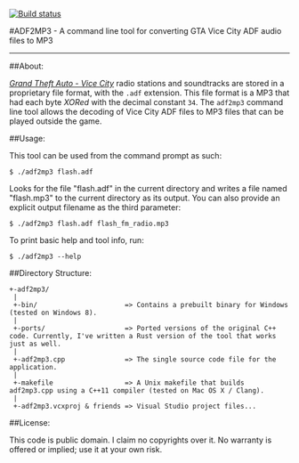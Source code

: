 [![Build status](https://ci.appveyor.com/api/projects/status/cbw5itqw2niv2pqs?svg=true)](https://ci.appveyor.com/project/stesee/mp4boxsharp)

#ADF2MP3 - A command line tool for converting GTA Vice City ADF audio files to MP3

----

##About:

[*Grand Theft Auto - Vice City*][1] radio stations and soundtracks are stored in a proprietary file format,
with the `.adf` extension. This file format is a MP3 that had each byte *XORed* with
the decimal constant `34`. The `adf2mp3` command line tool allows the decoding of Vice City
ADF files to MP3 files that can be played outside the game.

##Usage:

This tool can be used from the command prompt as such:

    $ ./adf2mp3 flash.adf

Looks for the file "flash.adf" in the current directory and writes a
file named "flash.mp3" to the current directory as its output. You can
also provide an explicit output filename as the third parameter:

    $ ./adf2mp3 flash.adf flash_fm_radio.mp3

To print basic help and tool info, run:

    $ ./adf2mp3 --help

##Directory Structure:

    +-adf2mp3/
     |
     +-bin/                      => Contains a prebuilt binary for Windows (tested on Windows 8).
     |
     +-ports/                    => Ported versions of the original C++ code. Currently, I've written a Rust version of the tool that works just as well.
     |
     +-adf2mp3.cpp               => The single source code file for the application.
     |
     +-makefile                  => A Unix makefile that builds adf2mp3.cpp using a C++11 compiler (tested on Mac OS X / Clang).
     |
     +-adf2mp3.vcxproj & friends => Visual Studio project files...

##License:

This code is public domain. I claim no copyrights over it.
No warranty is offered or implied; use it at your own risk.

[1]: http://en.wikipedia.org/wiki/Grand_Theft_Auto%3A_Vice_City

